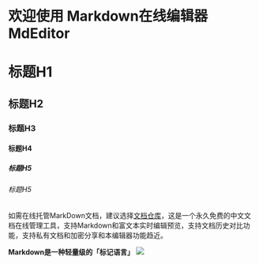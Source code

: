 # 欢迎使用 Markdown在线编辑器 MdEditor

# 标题H1

## 标题H2

### 标题H3

#### 标题H4

##### 标题H5

###### 标题H5
如需在线托管MarkDown文档，建议选择[文档仓库](http://www.docrepository.org "MarkDown文档仓库")，这是一个永久免费的中文文档在线管理工具，支持Markdown和富文本实时编辑预览，支持文档历史对比功能，支持私有文档和加密分享和本编辑器功能趋近。

**Markdown是一种轻量级的「标记语言」**
![](undefined)
